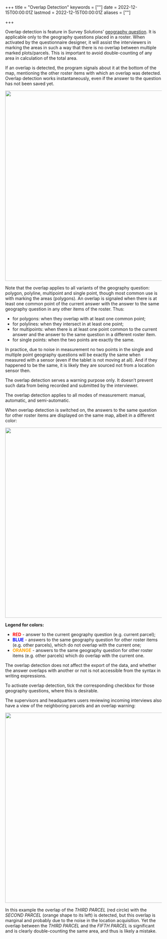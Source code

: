 +++
title = "Overlap Detection"
keywords = [""]
date = 2022-12-15T00:00:01Z
lastmod = 2022-12-15T00:00:01Z
aliases = [""]

+++

Overlap detection is feature in Survey Solutions’ [geography
question](/questionnaire-designer/questions/geography-question/).
It is applicable only to the geography questions
placed in a roster. When activated by the questionnaire
designer, it will assist the interviewers in marking the
areas in such a way that there is no overlap between
multiple marked plots/parcels. This is important to avoid
double-counting of any area in calculation of the total
area.

If an overlap is detected, the program signals about it at
the bottom of the map, mentioning the other roster items
with which an overlap was detected. Overlap detection works
instantaneously, even if the answer to the question has not
been saved yet.


<CENTER>
  <A href="images/overlap_interviewer.png">
     <IMG src="images/overlap_interviewer.png" width=612>
  </A>
</CENTER>

Note that the overlap applies to all variants of the
geography question: polygon, polyline, multipoint and
single point, though most common use is with marking
the areas (polygons). An overlap is signaled when there
is at least one common point of the current answer with
the answer to the same geography question in any other
items of the roster. Thus:

- for polygons: when they overlap with at least one
common point;
- for polylines: when they intersect in at least one
point;
- for multipoints: when there is at least one point
common to the current answer and the answer to the
same question in a different roster item.
- for single points: when the two points are exactly
the same.

In practice, due to noise in measurement no two points
in the single and multiple point geography questions
will be exactly the same when measured with a sensor
(even if the tablet is not moving at all). And if they
happened to be the same, it is likely they are sourced
not from a location sensor then.

The overlap detection serves a warning purpose only.
It doesn’t prevent such data from being recorded and
submitted by the interviewer.

The overlap detection applies to all modes of
measurement: manual, automatic, and semi-automatic.

When overlap detection is switched on, the answers to the
same question for other roster items are displayed on the same
map, albeit in a different color:

<CENTER>
  <A href="images/overlap_interviewer3.png">
     <IMG src="images/overlap_interviewer3.png" width=612>
  </A>
</CENTER>

**Legend for colors:**

- <B><FONT color="red">RED</FONT></B> - answer to the current
geography question (e.g. current parcel);
- <B><FONT color="blue">BLUE</FONT></B> - answers to the same
geography question for other roster items (e.g. other parcels),
which do not overlap with the current one;
- <B><FONT color="orange">ORANGE</FONT></B> - answers to the
same geography question for other roster items (e.g. other
parcels) which do overlap with the current one.

The overlap detection does not affect the export
of the data, and whether the answer overlaps with
another or not is not accessible from the syntax
in writing expressions.

To activate overlap detection, tick the corresponding
checkbox for those geography questions, where this is
desirable.

The supervisors and headquarters users reviewing incoming
interviews also have a view of the neighboring parcels and
an overlap warning:

<CENTER>
  <A href="images/overlap_server.jpg">
     <IMG src="images/overlap_server.jpg" width=612>
  </A>
</CENTER>

In this example the overlap of the *THIRD PARCEL* (red circle) with the
*SECOND PARCEL* (orange shape to its left) is detected, but this overlap is
marginal and probably due to the noise in the location acquisition. Yet the
overlap between the *THIRD PARCEL* and the *FIFTH PARCEL* is significant
and is clearly double-counting the same area, and thus is likely a mistake.
